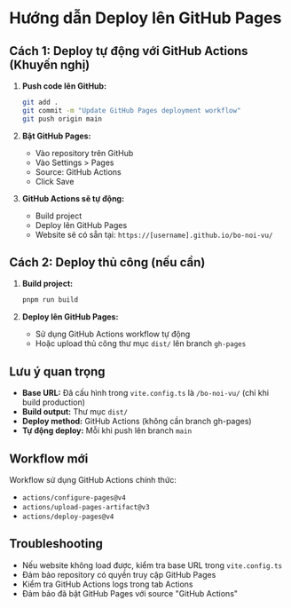 # Hướng dẫn Deploy lên GitHub Pages

## Cách 1: Deploy tự động với GitHub Actions (Khuyến nghị)

1. **Push code lên GitHub:**

   ```bash
   git add .
   git commit -m "Update GitHub Pages deployment workflow"
   git push origin main
   ```

2. **Bật GitHub Pages:**

   - Vào repository trên GitHub
   - Vào Settings > Pages
   - Source: GitHub Actions
   - Click Save

3. **GitHub Actions sẽ tự động:**
   - Build project
   - Deploy lên GitHub Pages
   - Website sẽ có sẵn tại: `https://[username].github.io/bo-noi-vu/`

## Cách 2: Deploy thủ công (nếu cần)

1. **Build project:**

   ```bash
   pnpm run build
   ```

2. **Deploy lên GitHub Pages:**
   - Sử dụng GitHub Actions workflow tự động
   - Hoặc upload thủ công thư mục `dist/` lên branch `gh-pages`

## Lưu ý quan trọng

- **Base URL:** Đã cấu hình trong `vite.config.ts` là `/bo-noi-vu/` (chỉ khi build production)
- **Build output:** Thư mục `dist/`
- **Deploy method:** GitHub Actions (không cần branch gh-pages)
- **Tự động deploy:** Mỗi khi push lên branch `main`

## Workflow mới

Workflow sử dụng GitHub Actions chính thức:

- `actions/configure-pages@v4`
- `actions/upload-pages-artifact@v3`
- `actions/deploy-pages@v4`

## Troubleshooting

- Nếu website không load được, kiểm tra base URL trong `vite.config.ts`
- Đảm bảo repository có quyền truy cập GitHub Pages
- Kiểm tra GitHub Actions logs trong tab Actions
- Đảm bảo đã bật GitHub Pages với source "GitHub Actions"
